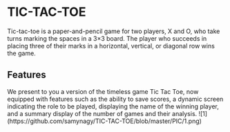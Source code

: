 # TIC-TAC-TOE
Tic-tac-toe is a paper-and-pencil game for two players, X and O, who take turns marking the spaces in a 3×3 board. The player who succeeds in placing three of their marks in a horizontal, vertical, or diagonal row wins the game. 
<h2> Features </h2>
We present to you a version of the timeless game Tic Tac Toe, now equipped with features such as the ability to save scores, a dynamic screen indicating the role to be played, displaying the name of the winning player, and a summary display of the number of games and their analysis.
![1](https://github.com/samynagy/TIC-TAC-TOE/blob/master/PIC/1.png)


